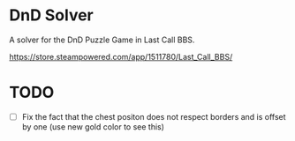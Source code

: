 # DnD Solver

A solver for the DnD Puzzle Game in Last Call BBS.

https://store.steampowered.com/app/1511780/Last_Call_BBS/

# TODO

- [ ] Fix the fact that the chest positon does not respect borders and is offset by one (use new gold color to see this)